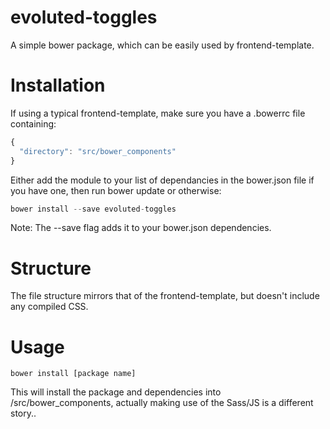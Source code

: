 # evoluted-toggles
A simple bower package, which can be easily used by frontend-template.

# Installation
If using a typical frontend-template, make sure you have a .bowerrc file containing:
```javascript
{
  "directory": "src/bower_components"
}
```

Either add the module to your list of dependancies in the bower.json file if you have one, then run bower update or otherwise:

```javascript
bower install --save evoluted-toggles
```

Note: The --save flag adds it to your bower.json dependencies.

# Structure
The file structure mirrors that of the frontend-template, but doesn't include any compiled CSS.

# Usage
```shell
bower install [package name]
```

This will install the package and dependencies into /src/bower_components, actually making use of the Sass/JS is a different story..
